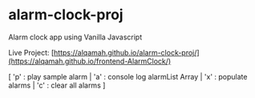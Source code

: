 # alarm-clock-proj
Alarm clock app using Vanilla Javascript

Live Project: [https://alqamah.github.io/alarm-clock-proj/](https://alqamah.github.io/frontend-AlarmClock/)


[ 'p' : play sample alarm |
'a' : console log alarmList Array |
'x' : populate alarms |
'c' : clear all alarms ]
